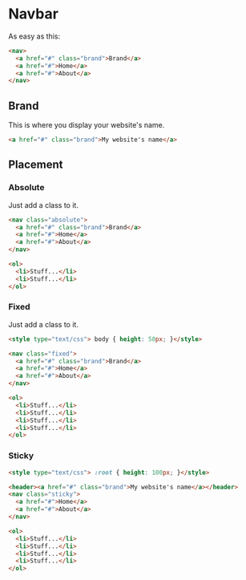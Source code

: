 # Navbar

As easy as this:

```HTML
<nav>
  <a href="#" class="brand">Brand</a>
  <a href="#">Home</a>
  <a href="#">About</a>
</nav>
```

## Brand

This is where you display your website's name.

```HTML
<a href="#" class="brand">My website's name</a>
```

## Placement

### Absolute

Just add a class to it.

```HTML
<nav class="absolute">
  <a href="#" class="brand">Brand</a>
  <a href="#">Home</a>
  <a href="#">About</a>
</nav>

<ol>
  <li>Stuff...</li>
  <li>Stuff...</li>
</ol>
```

### Fixed

Just add a class to it.

```HTML
<style type="text/css"> body { height: 50px; }</style>

<nav class="fixed">
  <a href="#" class="brand">Brand</a>
  <a href="#">Home</a>
  <a href="#">About</a>
</nav>

<ol>
  <li>Stuff...</li>
  <li>Stuff...</li>
  <li>Stuff...</li>
  <li>Stuff...</li>
</ol>
```

### Sticky

```HTML
<style type="text/css"> :root { height: 100px; }</style>

<header><a href="#" class="brand">My website's name</a></header>
<nav class="sticky">
  <a href="#">Home</a>
  <a href="#">About</a>
</nav>

<ol>
  <li>Stuff...</li>
  <li>Stuff...</li>
  <li>Stuff...</li>
  <li>Stuff...</li>
</ol>
```
